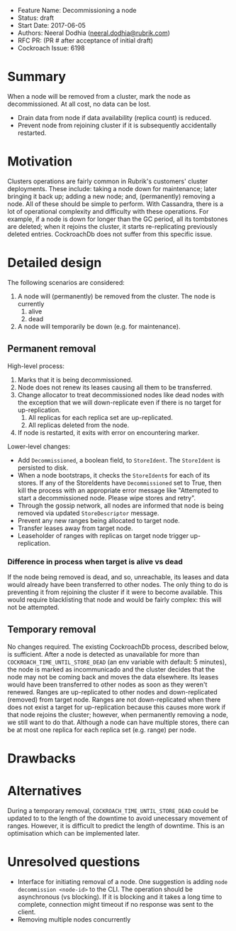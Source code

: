 - Feature Name: Decommissioning a node
- Status: draft
- Start Date: 2017-06-05
- Authors: Neeral Dodhia (neeral.dodhia@rubrik.com)
- RFC PR: (PR # after acceptance of initial draft)
- Cockroach Issue: 6198

# Summary
When a node will be removed from a cluster, mark the node as decommissioned. At all cost, no data can be lost.
- Drain data from node if data availability (replica count) is reduced.
- Prevent node from rejoining cluster if it is subsequently accidentally restarted.

# Motivation
Clusters operations are fairly common in Rubrik's customers' cluster deployments. These include: taking a node down for maintenance; later bringing it back up; adding a new node; and, (permanently) removing a node. All of these should be simple to perform.
With Cassandra, there is a lot of operational complexity and difficulty with these operations. For example, if a node is down for longer than the GC period, all its tombstones are deleted; when it rejoins the cluster, it starts re-replicating previously deleted entries. CockroachDb does not suffer from this specific issue.

# Detailed design
The following scenarios are considered:
1. A node will (permanently) be removed from the cluster. The node is currently
   1. alive
   1. dead
1. A node will temporarily be down (e.g. for maintenance). 

## Permanent removal
High-level process:
1. Marks that it is being decommissioned.
1. Node does not renew its leases causing all them to be transferred.
1. Change allocator to treat decommissioned nodes like dead nodes with the exception that we will down-replicate even if there is no target for up-replication.
   1. All replicas for each replica set are up-replicated.
   1. All replicas deleted from the node.
1. If node is restarted, it exits with error on encountering marker.

Lower-level changes:
- Add `Decommissioned`, a boolean field, to `StoreIdent`. The `StoreIdent` is persisted to disk.
- When a node bootstraps, it checks the `StoreIdent`s for each of its stores. If any of the StoreIdents have `Decommissioned` set to True, then kill the process with an appropriate error message like "Attempted to start a decommissioned node. Please wipe stores and retry".
- Through the gossip network, all nodes are informed that node is being removed via updated `StoreDescriptor` message.
- Prevent any new ranges being allocated to target node.
- Transfer leases away from target node.
- Leaseholder of ranges with replicas on target node trigger up-replication.

### Difference in process when target is alive vs dead
If the node being removed is dead, and so, unreachable, its leases and data would already have been transferred to other nodes. The only thing to do is preventing it from rejoining the cluster if it were to become available. This would require blacklisting that node and would be fairly complex: this will not be attempted.

## Temporary removal
No changes required. The existing CockroachDb process, described below, is sufficient.
After a node is detected as unavailable for more than `COCKROACH_TIME_UNTIL_STORE_DEAD` (an env variable with default: 5 minutes), the node is marked as incommunicado and the cluster decides that the node may not be coming back and moves the data elsewhere. Its leases would have been transferred to other nodes as soon as they weren't renewed. Ranges are up-replicated to other nodes and down-replicated (removed) from target node. Ranges are not down-replicated when there does not exist a target for up-replication because this causes more work if that node rejoins the cluster; however, when permanently removing a node, we still want to do that. Although a node can have multiple stores, there can be at most one replica for each replica set (e.g. range) per node.

# Drawbacks

# Alternatives
During a temporary removal, `COCKROACH_TIME_UNTIL_STORE_DEAD` could be updated to to the length of the downtime to avoid unecessary movement of ranges. However, it is difficult to predict the length of downtime. This is an optimisation which can be implemented later.

# Unresolved questions
- Interface for initiating removal of a node. One suggestion is adding `node decommission <node-id>` to the CLI. The operation should be asynchronous (vs blocking). If it is blocking and it takes a long time to complete, connection might timeout if no response was sent to the client.
- Removing multiple nodes concurrently
